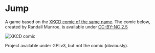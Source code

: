 # Jump

A game based on the [XKCD comic of the same name](https://xkcd.com/1376/).
The comic below, created by Randall Munroe, is available under [CC-BY-NC 2.5](http://creativecommons.org/licenses/by-nc/2.5/)

![XKCD comic](https://imgs.xkcd.com/comics/jump.png)

Project available under GPLv3, but not the comic (obviously).
